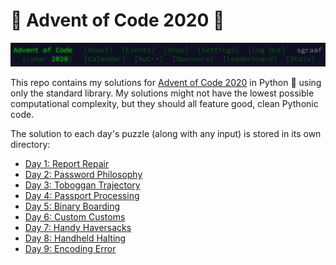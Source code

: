 # 🎄 Advent of Code 2020 🌟

![Advent of Code Header Screenshot](./img/header.png)

This repo contains my solutions for [Advent of Code 2020](https://adventofcode.com/2020/) in Python 🐍 using only the standard library. My solutions might not have the lowest possible computational complexity, but they should all feature good, clean Pythonic code.

The solution to each day's puzzle (along with any input) is stored in its own directory:
* [Day 1: Report Repair](./day01)
* [Day 2: Password Philosophy](./day02)
* [Day 3: Toboggan Trajectory](./day03)
* [Day 4: Passport Processing](./day04)
* [Day 5: Binary Boarding](./day05)
* [Day 6: Custom Customs](./day06)
* [Day 7: Handy Haversacks](./day07)
* [Day 8: Handheld Halting](./day08)
* [Day 9: Encoding Error](./day09)

